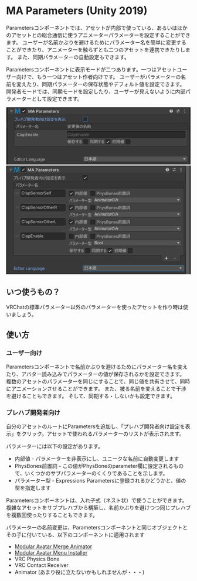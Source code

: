 ﻿# MA Parameters (Unity 2019)

Parametersコンポーネントでは、アセットが内部で使っている、あるいはほかのアセットとの総合通信に使うアニメーターパラメーターを設定することができます。
ユーザーが名前かぶりを避けるためにパラメーター名を簡単に変更することができたり、アニメーターを触らずとも二つのアセットを連携できたりします。
また、同期パラメーターの自動設定もできます。

Parametersコンポーネントに表示モードが二つあります。一つはアセットユーザー向けで、もう一つはアセット作者向けです。
ユーザーがパラメーターの名前を変えたり、同期パラメーターの保存状態やデフォルト値を設定できます。
開発者モードでは、同期モードを設定したり、ユーザーが見えないように内部パラメーターとして設定できます。

![End-user display](parameters-enduser.png) ![Developer display](parameters-devmode.png)

## いつ使うもの？

VRChatの標準パラメーター以外のパラメーターを使ったアセットを作り時は使いましょう。

## 使い方

### ユーザー向け

Parametersコンポーネントで名前かぶりを避けるためにパラメーター名を変えたり、アバター読み込みでパラメーターの値が保存されるかを設定できます。
複数のアセットのパラメーターを同じにすることで、同じ値を共有させて、同時にアニメーションさせることができます。
また、被る名前を変えることで干渉を避けることもできます。 そして、同期する・しないかも設定できます。

### プレハブ開発者向け

自分のアセットのルートにParametersを追加し、「プレハブ開発者向け設定を表示」をクリック。アセットで使われるパラメーターのリストが表示されます。

パラメーターには以下の設定があります。
* 内部値 - パラメーターを非表示にし、ユニークな名前に自動変更します
* PhysBones前置詞 - この値がPhysBoneのparameter欄に設定されるもので、いくつかのサブパラメーターのくくりであることを示します。
* パラメーター型 - Expressions Parametersに登録されるかどうかと、値の型を指定します

Parametersコンポーネントは、入れ子式（ネスト状）で使うことができます。複雑なアセットをサブプレハブから構築し、名前かぶりを避けつつ同じプレハブを複数回使ったりすることもできます。

パラメーターの名前変更は、Parametersコンポーネントと同じオブジェクトとその子に付いている、以下のコンポーネントに適用されます

* [Modular Avatar Merge Animator](/docs/reference/merge-animator)
* [Modular Avatar Menu Installer](/docs/reference/menu-installer)
* VRC Physics Bone
* VRC Contact Receiver
* Animator (あまり役に立たないかもしれませんが・・・)